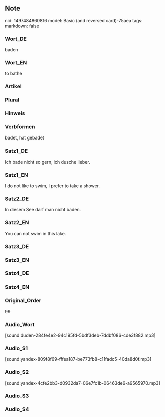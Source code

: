 ## Note
nid: 1497484860816
model: Basic (and reversed card)-75aea
tags: 
markdown: false

### Wort_DE
baden

### Wort_EN
to bathe

### Artikel


### Plural


### Hinweis


### Verbformen
badet, hat gebadet

### Satz1_DE
Ich bade nicht so gern, ich dusche lieber.

### Satz1_EN
I do not like to swim, I prefer to take a shower.

### Satz2_DE
In diesem See darf man nicht baden.

### Satz2_EN
You can not swim in this lake.

### Satz3_DE


### Satz3_EN


### Satz4_DE


### Satz4_EN


### Original_Order
99

### Audio_Wort
[sound:duden-284fe4e2-94c195fd-5bdf3deb-7ddbf086-cde3f882.mp3]

### Audio_S1
[sound:yandex-809f8f69-fffea187-be773fb8-c11fadc5-40da8d0f.mp3]

### Audio_S2
[sound:yandex-4cfe2bb3-d0932da7-06e7fc1b-06463de6-a9565970.mp3]

### Audio_S3


### Audio_S4


